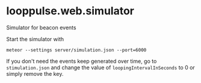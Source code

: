 looppulse.web.simulator
=======================

Simulator for beacon events

Start the simulator with

`meteor --settings server/simulation.json --port=6000`

If you don't need the events keep generated over time, go to `stimulation.json` and change the value of `loopingIntervalInSeconds` to 0 or simply remove the key.
